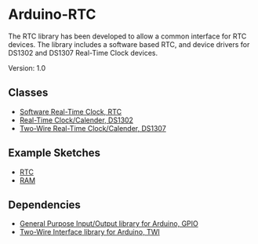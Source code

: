 # Arduino-RTC

The RTC library has been developed to allow a common interface for RTC
devices. The library includes a software based RTC, and device drivers
for DS1302 and DS1307 Real-Time Clock devices.

Version: 1.0

## Classes

* [Software Real-Time Clock, RTC](./src/RTC.h)
* [Real-Time Clock/Calender, DS1302](./src/Driver/DS1302.h)
* [Two-Wire Real-Time Clock/Calender, DS1307](./src/Driver/DS1307.h)

## Example Sketches

* [RTC](./examples/RTC)
* [RAM](./examples/RAM)

## Dependencies

* [General Purpose Input/Output library for Arduino, GPIO](https://github.com/mikaelpatel/Arduino-GPIO)
* [Two-Wire Interface library for Arduino, TWI](https://github.com/mikaelpatel/Arduino-TWI)
